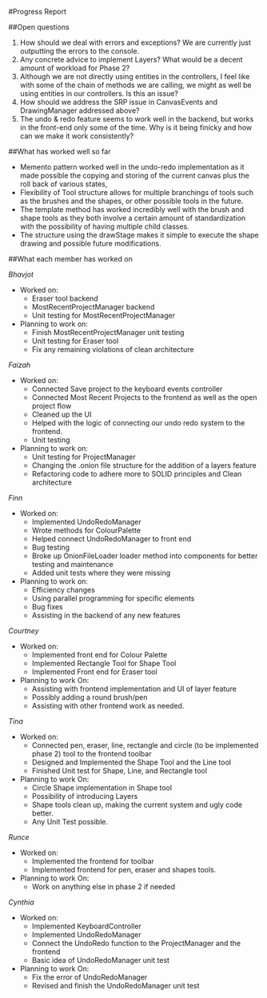 #Progress Report

##Open questions

1) How should we deal with errors and exceptions? We are currently just outputting the errors to the console. 
2) Any concrete advice to implement Layers? What would be a decent amount of workload for Phase 2? 
3) Although we are not directly using entities in the controllers, I feel like with some of the chain of methods we are calling, we might as well be using entities in our controllers. Is this an issue? 
4) How should we address the SRP issue in CanvasEvents and DrawingManager addressed above? 
5) The undo & redo feature seems to work well in the backend, but works in the front-end only some of the time. Why is it being finicky and how can we make it work consistently?

##What has worked well so far

- Memento pattern worked well in the undo-redo implementation as it made possible the copying and storing of the current canvas plus the roll back of various states, 
- Flexibility of Tool structure allows for multiple branchings of tools such as the brushes and the shapes, or other possible tools in the future. 
- The template method has worked incredibly well with the brush and shape tools as they both involve a certain amount of standardization with the possibility of having multiple child classes. 
- The structure using the drawStage makes it simple to execute the shape drawing and possible future modifications. 

##What each member has worked on

_Bhavjot_
- Worked on:
  - Eraser tool backend 
  - MostRecentProjectManager backend 
  - Unit testing for MostRecentProjectManager
- Planning to work on:
  - Finish MostRecentProjectManager unit testing 
  - Unit testing for Eraser tool 
  - Fix any remaining violations of clean architecture
  
_Faizah_
- Worked on:
  - Connected Save project to the keyboard events controller 
  - Connected Most Recent Projects to the frontend as well as the open project flow 
  - Cleaned up the UI 
  - Helped with the logic of connecting our undo redo system to the frontend. 
  - Unit testing
- Planning to work on:
  - Unit testing for ProjectManager 
  - Changing the .onion file structure for the addition of a layers feature 
  - Refactoring code to adhere more to SOLID principles and Clean architecture
        
_Finn_
- Worked on:
  - Implemented UndoRedoManager 
  - Wrote methods for ColourPalette 
  - Helped connect UndoRedoManager to front end 
  - Bug testing 
  - Broke up OnionFileLoader loader method into components for better testing and maintenance 
  - Added unit tests where they were missing
- Planning to work on:
  - Efficiency changes 
  - Using parallel programming for specific elements 
  - Bug fixes 
  - Assisting in the backend of any new features

_Courtney_
- Worked on:
  - Implemented front end for Colour Palette 
  - Implemented Rectangle Tool for Shape Tool 
  - Implemented Front end for Eraser tool
- Planning to work On:
  - Assisting with frontend implementation and UI of layer feature 
  - Possibly adding a round brush/pen 
  - Assisting with other frontend work as needed.
  
_Tina_
- Worked on:
  - Connected pen, eraser, line, rectangle and circle (to be implemented phase 2) tool to the frontend toolbar 
  - Designed and Implemented the Shape Tool and the Line tool
  - Finished Unit test for Shape, Line, and Rectangle tool 
- Planning to work On:
  - Circle Shape implementation in Shape tool 
  - Possibility of introducing Layers 
  - Shape tools clean up, making the current system and ugly code better. 
  - Any Unit Test possible.
                  
_Runce_
- Worked on:
  - Implemented the frontend for toolbar 
  - Implemented frontend for pen, eraser and shapes tools.
- Planning to work On:
  - Work on anything else in phase 2 if needed

_Cynthia_
- Worked on:
  - Implemented KeyboardController
  - Implemented UndoRedoManager 
  - Connect the UndoRedo function to the ProjectManager and the frontend 
  - Basic idea of UndoRedoManager unit test
- Planning to work On:
  - Fix the error of UndoRedoManager 
  - Revised and finish the UndoRedoManager unit test
